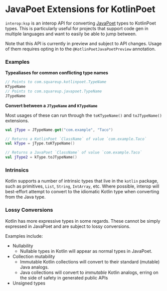 JavaPoet Extensions for KotlinPoet
==================================

`interop:ksp` is an interop API for converting [JavaPoet](https://github.com/squareup/javapoet)
types to KotlinPoet types. This is particularly useful for projects that support code gen in
multiple languages and want to easily be able to jump between.

Note that this API is currently in preview and subject to API changes. Usage of them requires opting
in to the `@KotlinPoetJavaPoetPreview` annotation.

### Examples

**Typealiases for common conflicting type names**

```kotlin
// Points to com.squareup.kotlinpoet.TypeName
KTypeName
// Points to com.squareup.javapoet.TypeName
JTypeName
```

**Convert between a `JTypeName` and `KTypeName`**

Most usages of these can run through the `toKTypeName()` and `toJTypeName()` extensions.

```kotlin
val jType = JTypeName.get("com.example", "Taco")

// Returns a KotlinPoet `ClassName` of value `com.example.Taco`
val kType = jType.toKTypeName()

// Returns a JavaPoet `ClassName` of value `com.example.Taco`
val jType2 = kType.toJTypeName()
```

### Intrinsics

Kotlin supports a number of intrinsic types that live in the `kotlin` package, such as primitives,
`List`, `String`, `IntArray`, etc. Where possible, interop will best-effort attempt to convert to
the idiomatic Kotlin type when converting from the Java type.

### Lossy Conversions

Kotlin has more expressive types in some regards. These cannot be simply expressed in JavaPoet and
are subject to lossy conversions.

Examples include:
- Nullability
  - Nullable types in Kotlin will appear as normal types in JavaPoet.
- Collection mutability
  - Immutable Kotlin collections will convert to their standard (mutable) Java analogs.
  - Java collections will convert to _immutable_ Kotlin analogs, erring on the side of safety in generated public APIs
- Unsigned types
